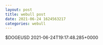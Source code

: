 ```yaml
--- 
layout: post 
title: webull post 
date: 2021-06-24 1624563217 
categories: webull 
--- 
```

$DOGEUSD 	2021-06-24T19:17:48.285+0000